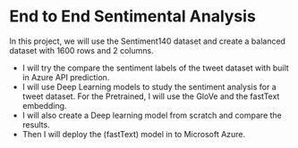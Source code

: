 # End to End Sentimental Analysis
In this project, we will use the Sentiment140 dataset and create a balanced dataset with 1600 rows and 2 columns.
* I will try the compare the sentiment labels of the tweet dataset with built in Azure API prediction.
* I will use Deep Learning models to study the sentiment analysis for a tweet dataset. For the Pretrained, I will use the GloVe and the fastText embedding. 
* I will also create a Deep learning model from scratch and compare the results. 
* Then I will deploy the (fastText) model in to Microsoft Azure.

